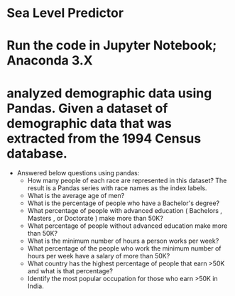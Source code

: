# Sea Level Predictor

# Run the code in Jupyter Notebook; Anaconda 3.X

# analyzed demographic data using Pandas. Given a dataset of demographic data that was extracted from the 1994 Census database.

* Answered below questions using pandas:
	* How many people of each race are represented in this dataset? The result is a Pandas series with race names as the index labels.
	* What is the average age of men?
	* What is the percentage of people who have a Bachelor's degree?
	* What percentage of people with advanced education ( Bachelors , Masters , or Doctorate ) make more than 50K?
	* What percentage of people without advanced education make more than 50K?
	* What is the minimum number of hours a person works per week?
	* What percentage of the people who work the minimum number of hours per week have a salary of more than 50K?
	* What country has the highest percentage of people that earn >50K and what is that percentage?
	* Identify the most popular occupation for those who earn >50K in India.